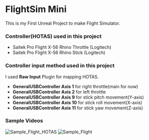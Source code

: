 # FlightSim Mini

This is my First Unreal Project to make Flight Simulator.

### Controller(HOTAS) used in this project
- Saitek Pro Flight X-56 Rhino Throttle (Logitech)
- Saitek Pro Flight X-56 Rhino Stick (Logitech)

### Controller input method used in this project
I used **Raw Input** Plugin for mapping HOTAS.
- **GeneralUSBController Axis 1** for right throttle(main for now)
- **GeneralUSBController Axis 2** for left throttle
- **GeneralUSBController Axis 9** for stick pitch movement(Y-axis)
- **GeneralUSBController Axis 10** for stick roll movement(X-axis)
- **GeneralUSBController Axis 11** for stick yaw movement(Z-axis)

### Sample Videos
![Sample_Flight_HOTAS](https://github.com/Daidalos99/FlightSim-Mini/assets/95322972/e4ec372d-1c0f-4953-9c59-0b31b22c3d17)
![Sample_Flight](https://github.com/Daidalos99/FlightSim-Mini/assets/95322972/87c45d3b-5bfd-4f6e-8865-506f33703ab0)
